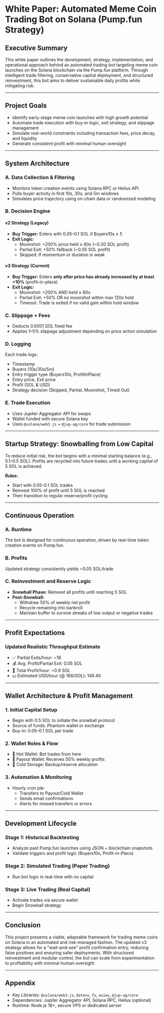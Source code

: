 
# White Paper: Automated Meme Coin Trading Bot on Solana (Pump.fun Strategy)

## Executive Summary

This white paper outlines the development, strategy, implementation, and operational approach behind an automated trading bot targeting meme coin launches on the Solana blockchain via the Pump.fun platform. Through intelligent trade filtering, conservative capital deployment, and structured reinvestment, this bot aims to deliver sustainable daily profits while mitigating risk.

---

## Project Goals

* Identify early-stage meme coin launches with high growth potential
* Automate trade execution with buy-in logic, exit strategy, and slippage management
* Simulate real-world constraints including transaction fees, price decay, and liquidity
* Generate consistent profit with minimal human oversight

---

## System Architecture

### A. Data Collection & Filtering

* Monitors token creation events using Solana RPC or Helius API
* Pulls buyer activity in first 10s, 30s, and 5m windows
* Simulates price trajectory using on-chain data or randomized modeling

### B. Decision Engine

#### v2 Strategy (Legacy)
* **Buy Trigger:** Enters with 0.05–0.1 SOL if Buyers10s ≥ 5
* **Exit Logic:**
  - Moonshot: +200% price held ≥ 60s (~0.20 SOL profit)
  - Partial Exit: +50% fallback (~0.05 SOL profit)
  - Skipped: If momentum or duration is weak

#### v3 Strategy (Current)
* **Buy Trigger:** Enters **only after price has already increased by at least +10%** (profit-in-place)
* **Exit Logic:**
  - Moonshot: +200% AND held ≥ 60s
  - Partial Exit: +50% OR no moonshot within max 120s hold
  - Timeout: Trade is exited if no valid gain within hold window

### C. Slippage + Fees

* Deducts 0.0001 SOL fixed fee
* Applies 1–5% slippage adjustment depending on price action simulation

### D. Logging

Each trade logs:
* Timestamp
* Buyers (10s/30s/5m)
* Entry trigger type (Buyers10s, ProfitInPlace)
* Entry price, Exit price
* Profit (SOL & USD)
* Strategy decision (Skipped, Partial, Moonshot, Timed Out)

### E. Trade Execution

* Uses Jupiter Aggregator API for swaps
* Wallet funded with secure Solana key
* Uses `@solana/web3.js` + `@jup-ag/core` for trade submission

---

## Startup Strategy: Snowballing from Low Capital

To reduce initial risk, the bot begins with a minimal starting balance (e.g., 0.1–0.5 SOL). Profits are recycled into future trades until a working capital of 5 SOL is achieved.

**Rules:**
* Start with 0.05–0.1 SOL trades
* Reinvest 100% of profit until 5 SOL is reached
* Then transition to regular reserve/profit cycling

---

## Continuous Operation

### A. Runtime

The bot is designed for continuous operation, driven by real-time token creation events on Pump.fun.

### B. Profits

Updated strategy consistently yields ~0.05 SOL/trade

### C. Reinvestment and Reserve Logic

* **Snowball Phase:** Reinvest all profits until reaching 5 SOL
* **Post-Snowball:**
  - Withdraw 50% of weekly net profit
  - Recycle remaining into bankroll
  - Maintain buffer to survive streaks of low output or negative trades

---

## Profit Expectations

### Updated Realistic Throughput Estimate

* ✅ Partial Exits/hour: ~18
* 💰 Avg. Profit/Partial Exit: 0.05 SOL
* 🧾 Total Profit/hour: ~0.9 SOL
* 💵 Estimated USD/hour (@ $166/SOL): ~$149.40

---

## Wallet Architecture & Profit Management

### 1. Initial Capital Setup

* Begin with 0.5 SOL to initiate the snowball protocol
* Source of funds: Phantom wallet or exchange
* Buy-in: 0.05–0.1 SOL per trade

### 2. Wallet Roles & Flow

* 🎯 Hot Wallet: Bot trades from here
* 🏦 Payout Wallet: Receives 50% weekly profits
* 🧊 Cold Storage: Backup/reserve allocation

### 3. Automation & Monitoring

* Hourly cron job:
  - Transfers to Payout/Cold Wallet
  - Sends email confirmations
  - Alerts for missed transfers or errors

---

## Development Lifecycle

### Stage 1: Historical Backtesting
* Analyze past Pump.fun launches using JSON + blockchain snapshots
* Validate triggers and profit logic (Buyers10s, Profit-in-Place)

### Stage 2: Simulated Trading (Paper Trading)
* Run bot logic in real-time with no capital

### Stage 3: Live Trading (Real Capital)
* Activate trades via secure wallet
* Begin Snowball strategy

---

## Conclusion

This project presents a viable, adaptable framework for trading meme coins on Solana in an automated and risk-managed fashion. The updated v3 strategy allows for a "wait-and-see" profit confirmation entry, reducing false positives and ensuring safer deployments. With structured reinvestment and modular control, the bot can scale from experimentation to profitability with minimal human oversight.

---

## Appendix

* Key Libraries: `@solana/web3.js`, `dotenv`, `fs`, `axios`, `@jup-ag/core`
* Dependencies: Jupiter Aggregator API, Solana RPC, Helius (optional)
* Runtime: Node.js 18+, secure VPS or dedicated server
